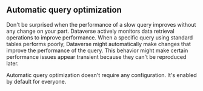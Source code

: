 ## Automatic query optimization

<!-- Dataverse is designed to deliver reliable performance at scale, even as it handles complex operations behind the scenes. Many customer interactions with Dataverse result in SQL queries being executed internally. While these operations are abstracted away from the user, they are continuously optimized by intelligent systems built into the platform. While customers may occasionally experience brief periods of slowness, these are typically transient and self-resolving.

This doesn't require any manual tuning, configurations, settings changes from customers. It is enabled by default for all customers. -->

Don't be surprised when the performance of a slow query improves without any change on your part. Dataverse actively monitors data retrieval operations to improve performance. When a specific query using standard tables performs poorly, Dataverse might automatically make changes that improve the performance of the query. This behavior might make certain performance issues appear transient because they can't be reproduced later.  

Automatic query optimization doesn't require any configuration. It's enabled by default for everyone.